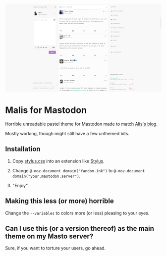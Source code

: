 ![Horrible.](https://raw.githubusercontent.com/alisinfinite/malis-fink/main/malis.png)

# Malis for Mastodon
Horrible unreadable pastel theme for Mastodon made to match [Alis's blog](https://alis.me).

Mostly working, though might still have a few unthemed bits.

## Installation

1. Copy [stylus.css](https://github.com/alisinfinite/malis-fink/blob/main/stylus.css) into an extension like [Stylus](https://addons.mozilla.org/en-US/firefox/addon/styl-us/).

2. Change `@-moz-document domain("fandom.ink")` to `@-moz-document domain("your.mastodon.server")`.

3. "Enjoy".

## Making this less (or more) horrible

Change the `--variables` to colors more (or less) pleasing to your eyes.

## Can I use this (or a version thereof) as the main theme on my Masto server?

Sure, if you want to torture your users, go ahead.

